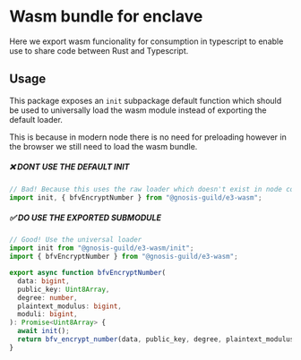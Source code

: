 # Wasm bundle for enclave

Here we export wasm funcionality for consumption in typescript to enable use to share code between Rust and Typescript.

## Usage

This package exposes an `init` subpackage default function which should be used to universally load the wasm module instead of exporting the default loader.

This is because in modern node there is no need for preloading however in the browser we still need to load the wasm bundle.

##### ❌ DONT USE THE DEFAULT INIT

```ts
// Bad! Because this uses the raw loader which doesn't exist in node contexts
import init, { bfvEncryptNumber } from "@gnosis-guild/e3-wasm";
```

##### ✅ DO USE THE EXPORTED SUBMODULE

```ts
// Good! Use the universal loader
import init from "@gnosis-guild/e3-wasm/init";
import { bfvEncryptNumber } from "@gnosis-guild/e3-wasm";

export async function bfvEncryptNumber(
  data: bigint,
  public_key: Uint8Array,
  degree: number,
  plaintext_modulus: bigint,
  moduli: bigint,
): Promise<Uint8Array> {
  await init();
  return bfv_encrypt_number(data, public_key, degree, plaintext_modulus, moduli);
}
```
